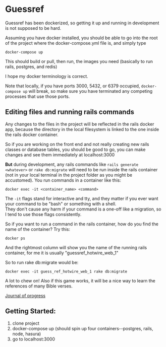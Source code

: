 # Guessref

Guessref has been dockerized, so getting it up and running in development is not supposed to be hard.

Assuming you have docker installed, you should be able to go into the root of the project
where the docker-compose.yml file is, and simply type

```docker-compose up```

This should build or pull, then run, the images you need (basically to run rails, postgres, and redis)

I hope my docker terminology is correct.  

Note that locally, if you have ports 3000, 5432, or 6379 occupied, ```docker-compose up``` will break, so make sure you have terminated any competing processes that use those ports. 

## Editing files and running rails commands 

Any changes to the files in the project will be reflected in the rails docker app, because the directory
in the local filesystem is linked to the one inside the rails docker container.

So if you are working on the front end and not really creating new rails classes or database tables, you should be good to go, you can make changes and see them immediately at localhost:3000

**But** during development, any rails commands like ```rails generate <whatever>``` or ```rake db:migrate``` will need to be run inside the rails container (not in your local terminal in the project folder as you might be accustomed).  You run commands in a container like this:

```docker exec -it <container_name> <command>```

The ```-it``` flags stand for interactive and tty, and they matter if you ever want your command to be "bash" or something with a shell.  
They don't cause any harm if your command is a one-off like a migration, so I tend to use those flags consistently.

So if you want to run a command in the rails container, how do you find the name of the container?  Try this:

```docker ps```

And the rightmost column will show you the name of the running rails container, for me it is usually "guessref_hotwire_web_1"

So to run rake db:migrate would be:

```docker exec -it guess_ref_hotwire_web_1 rake db:migrate```












A lot to chew on! Also if this game works, it will be a nice way to learn the references of many Bible verses.

[Journal of progress](JOURNAL.md)

## Getting Started:

1. clone project
2. docker-compose up (should spin up four containers--postgres, rails, node, hasura)
3. go to localhost:3000
